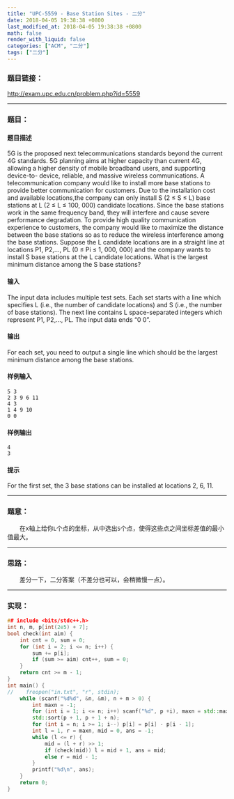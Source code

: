 ```yaml
---
title: "UPC-5559 - Base Station Sites - 二分"
date: 2018-04-05 19:38:38 +0800
last_modified_at: 2018-04-05 19:38:38 +0800
math: false
render_with_liquid: false
categories: ["ACM", "二分"]
tags: ["二分"]
---
```


### 题目链接：

http://exam.upc.edu.cn/problem.php?id=5559

---
### 题目：

#### 题目描述
5G is the proposed next telecommunications standards beyond the current 4G standards. 5G planning aims at higher capacity than current 4G, allowing a higher density of mobile broadband users, and supporting device-to- device, reliable, and massive wireless communications. A telecommunication company would like to install more base stations to provide better communication for customers. Due to the installation cost and available locations,the company can only install S (2 ≤ S ≤ L) base stations at L (2 ≤ L ≤ 100, 000) candidate locations.  Since the base stations work in the same frequency band, they will interfere and cause severe performance degradation. To provide high quality communication experience to customers, the company would like to maximize the distance between the base stations so as to reduce the wireless interference among the base stations. Suppose the L candidate locations are in a straight line at locations P1, P2,..., PL (0 ≤ Pi ≤ 1, 000, 000) and the company wants to install S base stations at the L candidate locations. What is the largest minimum distance among the S base stations?
#### 输入
The input data includes multiple test sets.
Each set starts with a line which specifies L (i.e., the number of candidate locations) and S (i.e., the number of base stations). The next line contains L space-separated integers which represent P1, P2,..., PL.
The input data ends “0 0”.
#### 输出
For each set, you need to output a single line which should be the largest minimum distance among the base stations.
#### 样例输入
```
5 3
2 3 9 6 11
4 3
1 4 9 10
0 0
```
#### 样例输出
```
4
3
```
#### 提示
For the first set, the 3 base stations can be installed at locations 2, 6, 11.



---
### 题意：

&emsp;&emsp;在x轴上给你`L`个点的坐标，从中选出`S`个点，使得这些点之间坐标差值的最小值最大。

---
### 思路：

&emsp;&emsp;差分一下，二分答案（不差分也可以，会稍微慢一点）。

---
### 实现：

```cpp
## include <bits/stdc++.h>
int n, m, p[int(2e5) + 7];
bool check(int aim) {
    int cnt = 0, sum = 0;
    for (int i = 2; i <= n; i++) {
        sum += p[i];
        if (sum >= aim) cnt++, sum = 0;
    }
    return cnt >= m - 1;
}
int main() {
//    freopen("in.txt", "r", stdin);
    while (scanf("%d%d", &n, &m), n + m > 0) {
        int maxn = -1;
        for (int i = 1; i <= n; i++) scanf("%d", p +i), maxn = std::max(maxn, p[i]);
        std::sort(p + 1, p + 1 + n);
        for (int i = n; i >= 1; i--) p[i] = p[i] - p[i - 1];
        int l = 1, r = maxn, mid = 0, ans = -1;
        while (l <= r) {
            mid = (l + r) >> 1;
            if (check(mid)) l = mid + 1, ans = mid;
            else r = mid - 1;
        }
        printf("%d\n", ans);
    }
    return 0;
}
```